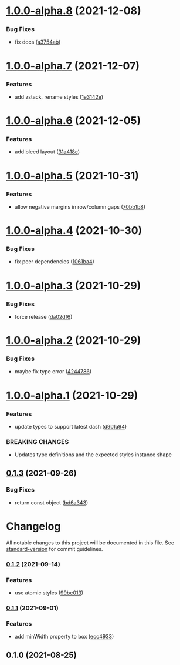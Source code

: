 # [1.0.0-alpha.8](https://github.com/dash-ui/layout/compare/v1.0.0-alpha.7...v1.0.0-alpha.8) (2021-12-08)


### Bug Fixes

* fix docs ([a3754ab](https://github.com/dash-ui/layout/commit/a3754ab5af0ebf4fb06abd3de60749045a551d5f))

# [1.0.0-alpha.7](https://github.com/dash-ui/layout/compare/v1.0.0-alpha.6...v1.0.0-alpha.7) (2021-12-07)


### Features

* add zstack, rename styles ([1e3142e](https://github.com/dash-ui/layout/commit/1e3142e7b46c4f44e175590fc241517b8d1493b9))

# [1.0.0-alpha.6](https://github.com/dash-ui/layout/compare/v1.0.0-alpha.5...v1.0.0-alpha.6) (2021-12-05)

### Features

- add bleed layout ([31a418c](https://github.com/dash-ui/layout/commit/31a418cf0697251f3cbf664898b162b57f620e4f))

# [1.0.0-alpha.5](https://github.com/dash-ui/layout/compare/v1.0.0-alpha.4...v1.0.0-alpha.5) (2021-10-31)

### Features

- allow negative margins in row/column gaps ([70bb1b8](https://github.com/dash-ui/layout/commit/70bb1b8040db7cc7733febb591c1c9aed9dc1328))

# [1.0.0-alpha.4](https://github.com/dash-ui/layout/compare/v1.0.0-alpha.3...v1.0.0-alpha.4) (2021-10-30)

### Bug Fixes

- fix peer dependencies ([1061ba4](https://github.com/dash-ui/layout/commit/1061ba466092784ddb968877462f72d00d79ee24))

# [1.0.0-alpha.3](https://github.com/dash-ui/layout/compare/v1.0.0-alpha.2...v1.0.0-alpha.3) (2021-10-29)

### Bug Fixes

- force release ([da02df6](https://github.com/dash-ui/layout/commit/da02df6e7b2d763757626f5bf45a3f4c0ff7178c))

# [1.0.0-alpha.2](https://github.com/dash-ui/layout/compare/v1.0.0-alpha.1...v1.0.0-alpha.2) (2021-10-29)

### Bug Fixes

- maybe fix type error ([4244786](https://github.com/dash-ui/layout/commit/4244786096c59f6ce508b721b3cf0b183032839f))

# [1.0.0-alpha.1](https://github.com/dash-ui/layout/compare/v0.1.3...v1.0.0-alpha.1) (2021-10-29)

### Features

- update types to support latest dash ([d9b1a94](https://github.com/dash-ui/layout/commit/d9b1a94b3a337443feafb6fc1d7bb1a9c368d3e1))

### BREAKING CHANGES

- Updates type definitions and the expected styles instance shape

## [0.1.3](https://github.com/dash-ui/layout/compare/v0.1.2...v0.1.3) (2021-09-26)

### Bug Fixes

- return const object ([bd6a343](https://github.com/dash-ui/layout/commit/bd6a343b99dd221a0ce690b150b3b65c74726e12))

# Changelog

All notable changes to this project will be documented in this file. See [standard-version](https://github.com/conventional-changelog/standard-version) for commit guidelines.

### [0.1.2](https://github.com/dash-ui/layout/compare/v0.1.1...v0.1.2) (2021-09-14)

### Features

- use atomic styles ([99be013](https://github.com/dash-ui/layout/commit/99be013f1b9739f97a0e5392b9ed8c6f2449e842))

### [0.1.1](https://github.com/dash-ui/layout/compare/v0.1.0...v0.1.1) (2021-09-01)

### Features

- add minWidth property to box ([ecc4933](https://github.com/dash-ui/layout/commit/ecc4933b6230c2b044f9afaf65d6af0008746339))

## 0.1.0 (2021-08-25)
